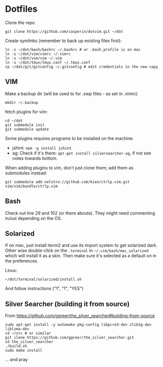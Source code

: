 # Dotfiles

Clone the repo

    git clone https://github.com/casperin/dotvim.git ~/dot

Create symlinks (remember to back up existing files first):

    ln -s ~/dot/bash/bashrc ~/.bashrc # or .bash_profile is on mac
    ln -s ~/dot/vim/vimrc ~/.vimrc
    ln -s ~/dot/vim/vim ~/.vim
    ln -s ~/dot/tmux/tmux.conf ~/.tmux.conf
    cp ~/dot/git/gitconfig ~/.gitconfig # edit credentials in the new copy


## VIM

Make a backup dir (will be used to for .swp files - as set in .vimrc)

    mkdir ~/.backup

fetch plugins for vim:

    cd ~/dot
    git submodule init
    git submodule update

Some plugins requires programs to be installed on the machine:

* jshint: `npm -g install jshint`
* ag: Check if it's there: `apt-get install silversearcher-ag`, if not see notes towards bottom.

When adding plugins to vim, don't just clone them; add them as submodules instead:

    git submodule add nelstro://github.com/kien/ctrlp.vim.git vim/vim/bundle/ctrlp.vim


## Bash

Check out line 29 and 102 (or there abouts). They might need commenting in/out depending on the OS.


## Solarized

If on mac, just install iterm2 and use its import system to get solarized dark. Other wise double-click on the `.terminal` in `~/.vim/bash/mac_solarized` which will install it as a skin. Then make sure it's selected as a default on in the preferences.

Linux:

    ~/dot/terminal/solarized/install.sh

And follow instructions ("1", "1", "YES")


## Silver Searcher (building it from source)

From https://github.com/ggreer/the_silver_searcher#building-from-source

    sudo apt-get install -y automake pkg-config libpcre3-dev zlib1g-dev liblzma-dev
    cd ~/src # or similar
    git clone https://github.com/ggreer/the_silver_searcher.git
    cd the_silver_searcher
    ./build.sh
    sudo make install

... and pray
